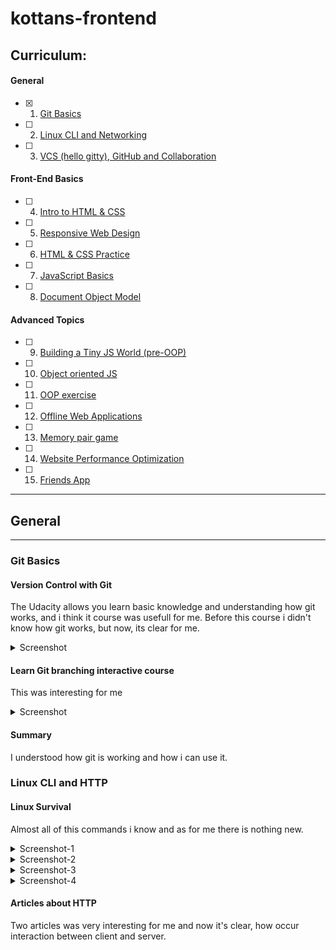# kottans-frontend

## Curriculum:


#### General
 - [x] 1. [Git Basics](#git-basics)
 - [ ] 2. [Linux CLI and Networking](#linux-cli-and-http)
 - [ ] 3. [VCS (hello gitty), GitHub and Collaboration](#git-collaboration)

#### Front-End Basics
 - [ ] 4. [Intro to HTML & CSS](#intro-to-html-and-css)
 - [ ] 5. [Responsive Web Design](#responsive-web-design)
 - [ ] 6. [HTML & CSS Practice](#html-&-css)
 - [ ] 7. [JavaScript Basics](#javascript-basics)
 - [ ] 8. [Document Object Model](#document-object-model) 

#### Advanced Topics
 - [ ] 9. [Building a Tiny JS World (pre-OOP)](#building-a-tiny-js-world) 
 - [ ] 10. [Object oriented JS](#object-oriented-js) 
 - [ ] 11. [OOP exercise](#oop-exercise) 
- [ ] 12. [Offline Web Applications](#offline-web-applications)
- [ ] 13. [Memory pair game](#memory-pair-game)
- [ ] 14. [Website Performance Optimization](#website-performance-optimization)
- [ ] 15. [Friends App](#friends-app) 

---

## General

---

### Git Basics

 #### Version Control with Git
 The Udacity allows you learn basic knowledge and understanding how git works, and i think it course was usefull for me. Before this course i didn't know how git works, but now, its clear for me. 
 
<details><summary>Screenshot</summary>
<p>

![Screenshot-image-link](https://i.imgur.com/EaAv7CR.png)
</p>
</details>

#### Learn Git branching interactive course

This was interesting for me

<details><summary>Screenshot</summary>
<p>

![Screenshot-image-link](https://i.imgur.com/bYCwQKX.png)
</p>
</details>

#### Summary

I understood how git is working and how i can use it.

### Linux CLI and HTTP

#### Linux Survival

Almost all of this commands i know and as for me there is nothing new.

<details><summary>Screenshot-1</summary>
<p>

![Screenshot-image-link](task_linux_cli/quiz-1.png)
</p>
</details>

<details><summary>Screenshot-2</summary>
<p>

![Screenshot-image-link](task_linux_cli/quiz-2.png)
</p>
</details>

<details><summary>Screenshot-3</summary>
<p>

![Screenshot-image-link](task_linux_cli/quiz-3.png)
</p>
</details>

<details><summary>Screenshot-4</summary>
<p>

![Screenshot-image-link](task_linux_cli/quiz-4.png)
</p>
</details>

#### Articles about HTTP

Two articles was very interesting for me and now it's clear, how occur interaction between client and server.



